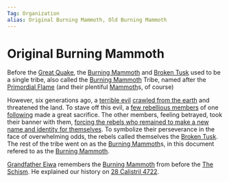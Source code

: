 ```yaml
---
Tag: Organization
alias: Original Burning Mammoth, Old Burning Mammoth
---
```

# Original Burning Mammoth
Before the [Great Quake](questforthefrozenflame/docs/Backstory/History/Great-Quake.md), the [Burning Mammoth](questforthefrozenflame/docs/Backstory/Organizations/Burning-Mammoth.md) and [Broken Tusk](questforthefrozenflame/docs/Backstory/Organizations/Broken-Tusk.md) used to be a single tribe, also called the [Burning Mammoth](questforthefrozenflame/docs/Backstory/Organizations/Burning-Mammoth.md) Tribe, named after the [Primordial Flame](questforthefrozenflame/docs/Backstory/Items/Artifacts/Primordial-Flame.md) (and their plentiful [Mammoth](questforthefrozenflame/docs/Backstory/NPCs/Fauna/Mammoth.md)s, of course)

However, six generations ago, a [terrible evil](questforthefrozenflame/docs/Backstory/Notions/Demon.md) [crawled from the earth](questforthefrozenflame/docs/Backstory/History/Great-Quake.md) and threatened the land. To stave off this evil, a [few rebellious members](questforthefrozenflame/docs/Backstory/Organizations/Broken-Tusk.md) of one [following](questforthefrozenflame/docs/Backstory/Notions/Following.md) made a great sacrifice. The other members, feeling betrayed, took their banner with them, [forcing the rebels who remained to make a new name and identity for themselves](questforthefrozenflame/docs/Backstory/History/The-Schism.md). To symbolize their perseverance in the face of overwhelming odds, the rebels called themselves the [Broken Tusk](questforthefrozenflame/docs/Backstory/Organizations/Broken-Tusk.md). The rest of the tribe went on as the [Burning Mammoth](questforthefrozenflame/docs/Backstory/Organizations/Burning-Mammoth.md)s, in this document refered to as the [Burning Mammoth](questforthefrozenflame/docs/Backstory/Organizations/Burning-Mammoth.md). 

[Grandfather Eiwa](questforthefrozenflame/docs/Backstory/NPCs/People/Broken-Tusk/Grandfather-Eiwa.md) remembers the [Burning Mammoth](questforthefrozenflame/docs/Backstory/Organizations/Original-Burning-Mammoth.md) from before the [The Schism](questforthefrozenflame/docs/Backstory/History/The-Schism.md). He explained our history on [28 Calistril 4722](questforthefrozenflame/docs/Playing-Notes/Session-2.md#Evening%20of%2028%20Calistril%204722). 